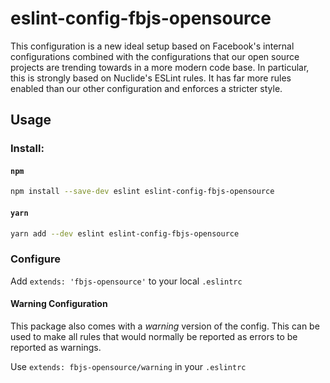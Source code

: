 # eslint-config-fbjs-opensource

This configuration is a new ideal setup based on Facebook's internal configurations combined with the configurations that our open source projects are trending towards in a more modern code base. In particular, this is strongly based on Nuclide's ESLint rules. It has far more rules enabled than our other configuration and enforces a stricter style.

## Usage

### Install:

#### `npm`
```sh
npm install --save-dev eslint eslint-config-fbjs-opensource
```

#### `yarn`
```sh
yarn add --dev eslint eslint-config-fbjs-opensource
```

### Configure

Add `extends: 'fbjs-opensource'` to your local `.eslintrc`

#### Warning Configuration

This package also comes with a *warning* version of the config. This can be used to make all rules that would normally be reported as errors to be reported as warnings.

Use `extends: fbjs-opensource/warning` in your `.eslintrc`
